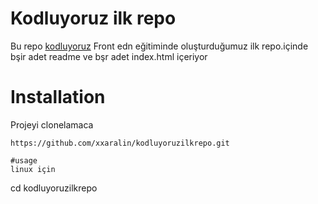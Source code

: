 # Kodluyoruz ilk repo
Bu repo [kodluyoruz](https://app.patika.dev/courses/git/odev1) Front edn eğitiminde oluşturduğumuz ilk repo.içinde bşir adet readme ve bşr adet index.html içeriyor

# Installation
Projeyi clonelamaca
```
https://github.com/xxaralin/kodluyoruzilkrepo.git

#usage
linux için
```
cd kodluyoruzilkrepo
```

